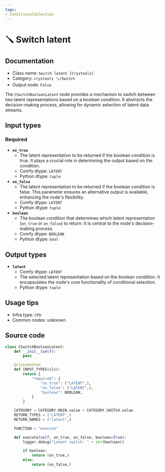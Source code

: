 ```yaml
---
tags:
- ConditionalSelection
---
```


# 🪛 Switch latent
## Documentation
- Class name: `Switch latent [Crystools]`
- Category: `crystools 🪛/Switch`
- Output node: `False`

The `CSwitchBooleanLatent` node provides a mechanism to switch between two latent representations based on a boolean condition. It abstracts the decision-making process, allowing for dynamic selection of latent data streams.
## Input types
### Required
- **`on_true`**
    - The latent representation to be returned if the boolean condition is true. It plays a crucial role in determining the output based on the condition.
    - Comfy dtype: `LATENT`
    - Python dtype: `tuple`
- **`on_false`**
    - The latent representation to be returned if the boolean condition is false. This parameter ensures an alternative output is available, enhancing the node's flexibility.
    - Comfy dtype: `LATENT`
    - Python dtype: `tuple`
- **`boolean`**
    - The boolean condition that determines which latent representation (`on_true` or `on_false`) to return. It is central to the node's decision-making process.
    - Comfy dtype: `BOOLEAN`
    - Python dtype: `bool`
## Output types
- **`latent`**
    - Comfy dtype: `LATENT`
    - The selected latent representation based on the boolean condition. It encapsulates the node's core functionality of conditional selection.
    - Python dtype: `tuple`
## Usage tips
- Infra type: `CPU`
- Common nodes: unknown


## Source code
```python
class CSwitchBooleanLatent:
    def __init__(self):
        pass

    @classmethod
    def INPUT_TYPES(cls):
        return {
            "required": {
                "on_true": ("LATENT",),
                "on_false": ("LATENT",),
                "boolean": BOOLEAN,
            }
        }

    CATEGORY = CATEGORY.MAIN.value + CATEGORY.SWITCH.value
    RETURN_TYPES = ("LATENT",)
    RETURN_NAMES = ("latent",)

    FUNCTION = "execute"

    def execute(self, on_true, on_false, boolean=True):
        logger.debug("Latent switch: " + str(boolean))

        if boolean:
            return (on_true,)
        else:
            return (on_false,)

```
